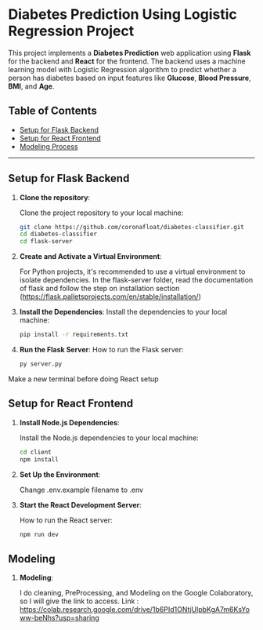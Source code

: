# Diabetes Prediction Using Logistic Regression Project

This project implements a **Diabetes Prediction** web application using **Flask** for the backend and **React** for the frontend. The backend uses a machine learning model with Logistic Regression algorithm to predict whether a person has diabetes based on input features like **Glucose**, **Blood Pressure**, **BMI**, and **Age**.

## Table of Contents
- [Setup for Flask Backend](#setup-for-flask-backend)
- [Setup for React Frontend](#setup-for-react-frontend)
- [Modeling Process](#modeling)

---

## Setup for Flask Backend

1. **Clone the repository**:

   Clone the project repository to your local machine:
   ```bash
   git clone https://github.com/coronafloat/diabetes-classifier.git
   cd diabetes-classifier
   cd flask-server

2. **Create and Activate a Virtual Environment**:

    For Python projects, it's recommended to use a virtual environment to isolate dependencies. In the flask-server folder,
    read the documentation of flask and follow the step on installation section (https://flask.palletsprojects.com/en/stable/installation/)

3. **Install the Dependencies**:
    Install the dependencies to your local machine:
   ```bash
   pip install -r requirements.txt

4. **Run the Flask Server**:
    How to run the Flask server:
   ```bash
   py server.py

Make a new terminal before doing React setup

## Setup for React Frontend

1. **Install Node.js Dependencies**:

   Install the Node.js dependencies to your local machine:
   ```bash
   cd client
   npm install

2. **Set Up the Environment**:

   Change .env.example filename to .env

3. **Start the React Development Server**:

    How to run the React server:
   ```bash
   npm run dev

## Modeling

1. **Modeling**:

    I do cleaning, PreProcessing, and Modeling on the Google Colaboratory, so I will give the link to access.
    Link : https://colab.research.google.com/drive/1b6PId1ONtjUlpbKgA7m6KsYoww-beNhs?usp=sharing

